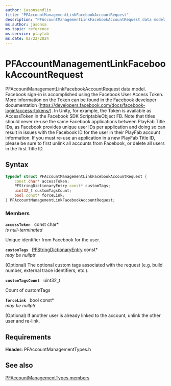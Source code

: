 ```yaml
---
author: jasonsandlin
title: "PFAccountManagementLinkFacebookAccountRequest"
description: "PFAccountManagementLinkFacebookAccountRequest data model. Facebook sign-in is accomplished using the Facebook User Access Token. More information on the Token can be found in the Facebook developer documentation (https://developers.facebook.com/docs/facebook-login/access-tokens/). In Unity, for example, the Token is available as AccessToken in the Facebook SDK ScriptableObject FB. Note that titles should never re-use the same Facebook applications between PlayFab Title IDs, as Facebook provides unique user IDs per application and doing so can result in issues with the Facebook ID for the user in their PlayFab account information. If you must re-use an application in a new PlayFab Title ID, please be sure to first unlink all accounts from Facebook, or delete all users in the first Title ID."
ms.author: jasonsa
ms.topic: reference
ms.service: playfab
ms.date: 02/22/2024
---
```


# PFAccountManagementLinkFacebookAccountRequest  

PFAccountManagementLinkFacebookAccountRequest data model. Facebook sign-in is accomplished using the Facebook User Access Token. More information on the Token can be found in the Facebook developer documentation (https://developers.facebook.com/docs/facebook-login/access-tokens/). In Unity, for example, the Token is available as AccessToken in the Facebook SDK ScriptableObject FB. Note that titles should never re-use the same Facebook applications between PlayFab Title IDs, as Facebook provides unique user IDs per application and doing so can result in issues with the Facebook ID for the user in their PlayFab account information. If you must re-use an application in a new PlayFab Title ID, please be sure to first unlink all accounts from Facebook, or delete all users in the first Title ID.  

## Syntax  
  
```cpp
typedef struct PFAccountManagementLinkFacebookAccountRequest {  
    const char* accessToken;  
    PFStringDictionaryEntry const* customTags;  
    uint32_t customTagsCount;  
    bool const* forceLink;  
} PFAccountManagementLinkFacebookAccountRequest;  
```
  
### Members  
  
**`accessToken`** &nbsp; const char*  
*is null-terminated*  
  
Unique identifier from Facebook for the user.
  
**`customTags`** &nbsp; [PFStringDictionaryEntry](../../pftypes/structs/pfstringdictionaryentry.md) const*  
*may be nullptr*  
  
(Optional) The optional custom tags associated with the request (e.g. build number, external trace identifiers, etc.).
  
**`customTagsCount`** &nbsp; uint32_t  
  
Count of customTags
  
**`forceLink`** &nbsp; bool const*  
*may be nullptr*  
  
(Optional) If another user is already linked to the account, unlink the other user and re-link.
  
  
## Requirements  
  
**Header:** PFAccountManagementTypes.h
  
## See also  
[PFAccountManagementTypes members](../pfaccountmanagementtypes_members.md)  

  
  
